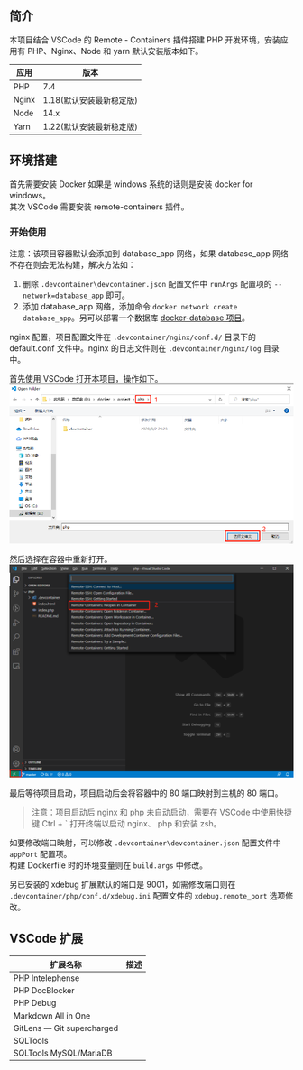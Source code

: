 ## 简介

本项目结合 VSCode 的 Remote - Containers 插件搭建 PHP 开发环境，安装应用有 PHP、Nginx、Node 和 yarn 默认安装版本如下。  

| 应用  | 版本                     |
| ----- | ------------------------ |
| PHP   | 7.4                      |
| Nginx | 1.18(默认安装最新稳定版) |
| Node  | 14.x                     |
| Yarn  | 1.22(默认安装最新稳定版) |

## 环境搭建

首先需要安装 Docker 如果是 windows 系统的话则是安装 docker for windows。  
其次 VSCode 需要安装 remote-containers 插件。  

### 开始使用

注意：该项目容器默认会添加到 database_app 网络，如果 database_app 网络不存在则会无法构建，解决方法如：  
1. 删除 `.devcontainer\devcontainer.json` 配置文件中 `runArgs` 配置项的 `--network=database_app` 即可。  
2. 添加 database_app 网络，添加命令 `docker network create database_app`。另可以部署一个数据库 [docker-database 项目](https://github.com/xueyong-q/docker-database.git)。  

nginx 配置，项目配置文件在 `.devcontainer/nginx/conf.d/` 目录下的 default.conf 文件中。nginx 的日志文件则在 `.devcontainer/nginx/log` 目录中。   

首先使用 VSCode 打开本项目，操作如下。  
![](.devcontainer/image/image-1.jpg)

然后选择在容器中重新打开。  
![](.devcontainer/image/image-2.jpg)

最后等待项目启动，项目启动后会将容器中的 80 端口映射到主机的 80 端口。
>注意：项目启动后 nginx 和 php 未自动启动，需要在 VSCode 中使用快捷键 Ctrl + &#96; 打开终端以启动 nginx、 php 和安装 zsh。 

如要修改端口映射，可以修改 `.devcontainer\devcontainer.json` 配置文件中 `appPort` 配置项。  
构建 Dockerfile 时的环境变量则在 `build.args` 中修改。  

另已安装的 xdebug 扩展默认的端口是 9001，如需修改端口则在 `.devcontainer/php/conf.d/xdebug.ini` 配置文件的 `xdebug.remote_port` 选项修改。  

## VSCode 扩展

| 扩展名称                   | 描述 |
| -------------------------- | ---- |
| PHP Intelephense           |      |
| PHP DocBlocker             |      |
| PHP Debug                  |      |
| Markdown All in One        |      |
| GitLens — Git supercharged |      |
| SQLTools                   |      |
| SQLTools MySQL/MariaDB     |      |